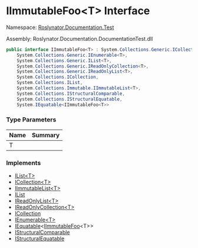 # IImmutableFoo\<T> Interface

Namespace: [Roslynator.Documentation.Test](../README.md)

Assembly: Roslynator\.Documentation\.DocumentationTest\.dll

```csharp
public interface IImmutableFoo<T> : System.Collections.Generic.ICollection<T>,
    System.Collections.Generic.IEnumerable<T>,
    System.Collections.Generic.IList<T>,
    System.Collections.Generic.IReadOnlyCollection<T>,
    System.Collections.Generic.IReadOnlyList<T>,
    System.Collections.ICollection,
    System.Collections.IList,
    System.Collections.Immutable.IImmutableList<T>,
    System.Collections.IStructuralComparable,
    System.Collections.IStructuralEquatable,
    System.IEquatable<IImmutableFoo<T>>
```

### Type Parameters

| Name | Summary |
| ---- | ------- |
| T | |

### Implements

* [IList\<T>](https://docs.microsoft.com/en-us/dotnet/api/system.collections.generic.ilist-1)
* [ICollection\<T>](https://docs.microsoft.com/en-us/dotnet/api/system.collections.generic.icollection-1)
* [IImmutableList\<T>](https://docs.microsoft.com/en-us/dotnet/api/system.collections.immutable.iimmutablelist-1)
* [IList](https://docs.microsoft.com/en-us/dotnet/api/system.collections.ilist)
* [IReadOnlyList\<T>](https://docs.microsoft.com/en-us/dotnet/api/system.collections.generic.ireadonlylist-1)
* [IReadOnlyCollection\<T>](https://docs.microsoft.com/en-us/dotnet/api/system.collections.generic.ireadonlycollection-1)
* [ICollection](https://docs.microsoft.com/en-us/dotnet/api/system.collections.icollection)
* [IEnumerable\<T>](https://docs.microsoft.com/en-us/dotnet/api/system.collections.generic.ienumerable-1)
* [IEquatable](https://docs.microsoft.com/en-us/dotnet/api/system.iequatable-1)\<[IImmutableFoo](./README.md)\<T>>
* [IStructuralComparable](https://docs.microsoft.com/en-us/dotnet/api/system.collections.istructuralcomparable)
* [IStructuralEquatable](https://docs.microsoft.com/en-us/dotnet/api/system.collections.istructuralequatable)
